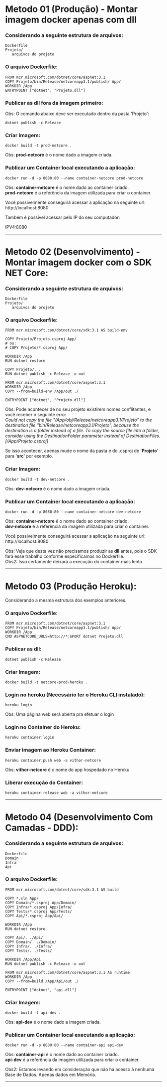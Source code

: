 # Metodo 01 (Produção) - Montar imagem docker apenas com dll

### Considerando a seguinte estrutura de arquivos:
```
Dockerfile
Projeto/
   arquivos do projeto
```


### O arquivo Dockerfile:
```
FROM mcr.microsoft.com/dotnet/core/aspnet:3.1
COPY Projeto/bin/Release/netcoreapp3.1/publish/ App/
WORKDIR /App
ENTRYPOINT ["dotnet", "Projeto.dll"]
```

### Publicar as dll fora da imagem primeiro:
Obs: O comando abaixo deve ser executado dentro da pasta 'Projeto':
```
dotnet publish -c Release
```

### Criar Imagem:
```
docker build -t prod-netcore .
```
Obs: **prod-netcore** é o nome dado a imagem criada.

### Publicar um Container local executando a aplicação:
```
docker run -d -p 8080:80 --name container-netcore prod-netcore
```
Obs: **container-netcore** é o nome dado ao container criado.  
     **prod-netcore** é a referência da imagem utilizada para criar o container.


Você possivelmente conseguirá acessar a aplicação na seguinte url:  
http://localhost:8080  

Também é possível acessar pelo IP do seu computador:  

IPV4:8080


---

# Metodo 02 (Desenvolvimento) - Montar imagem docker com o SDK NET Core:

### Considerando a seguinte estrutura de arquivos:
```
Dockerfile
Projeto/
   arquivos do projeto
```

### O arquivo Dockerfile:
```
FROM mcr.microsoft.com/dotnet/core/sdk:3.1 AS build-env

COPY Projeto/Projeto.csproj App/
# ou:
# COPY Projeto/*.csproj App/

WORKDIR /App
RUN dotnet restore

COPY Projeto/. .
RUN dotnet publish -c Release -o out

FROM mcr.microsoft.com/dotnet/core/aspnet:3.1
WORKDIR /App
COPY --from=build-env /App/out ./

ENTRYPOINT ["dotnet", "Projeto.dll"]
```

Obs: Pode acontecer de no seu projeto existirem nomes conflitantes, e você receber o seguinte erro:  
_Could not copy the 
file "/App/obj/Release/netcoreapp3.1/Projeto" to the destination file "bin/Release/netcoreapp3.1/Projeto", because the destination is a folder instead of a file. To copy the source file into a folder, consider using the DestinationFolder parameter instead of DestinationFiles. [/App/Projeto.csproj]_

Se isso acontecer, apenas mude o nome da pasta e do .csproj de '**Projeto**' para '**src**' por exemplo.


### Criar Imagem:
```
docker build -t dev-netcore .
```
Obs: **dev-netcore** é o nome dado a imagem criada.

### Publicar um Container local executando a aplicação:
```
docker run -d -p 8080:80 --name container-netcore dev-netcore
```
Obs: **container-netcore** é o nome dado ao container criado.  
     **dev-netcore** é a referência da imagem utilizada para criar o container.


Você possivelmente conseguirá acessar a aplicação na seguinte url:
http://localhost:8080

Obs: Veja que desta vez não precisamos produzir as **dll** antes, pois o SDK fará esse trabalho conforme especificamos no Dockerfile.   
Obs2: Isso certamente deixará a execução do container mais lento.

---


# Metodo 03 (Produção Heroku):

Considerando a mesma estrutura dos exemplos anteriores.

### O arquivo Dockerfile:
```
FROM mcr.microsoft.com/dotnet/core/aspnet:3.1
COPY Projeto/bin/Release/netcoreapp3.1/publish/ App/
WORKDIR /App
CMD ASPNETCORE_URLS=http://*:$PORT dotnet Projeto.dll
```

### Publicar as dll:
```
dotnet publish -c Release
```

### Criar Imagem:
```
docker build -t netcore-prod-heroku .
```

### Login no heroku (Necessário ter o Heroku CLI instalado):
```
heroku login
```
Obs: Uma página web será aberta pra efetuar o login

### Login no Container do Heroku:
```
heroku container:login
```

### Enviar imagem ao Heroku Container:
```
heroku container:push web -a vithor-netcore
```
Obs: **vithor-netcore** é o nome do app hospedado no Heroku

### Liberar execução do Container:
```
heroku container:release web -a vithor-netcore
```

---



# Metodo 04 (Desenvolvimento Com Camadas - DDD):

### Considerando a seguinte estrutura de arquivos:
```
Dockerfile
Domain
Infra
Api
```

### O arquivo Dockerfile:
```
FROM mcr.microsoft.com/dotnet/core/sdk:3.1 AS build

COPY *.sln App/
COPY Domain/*.csproj App/Domain/
COPY Infra/*.csproj App/Infra/
COPY Tests/*.csproj App/Tests/
COPY Api/*.csproj App/Api/

WORKDIR /App
RUN dotnet restore

COPY Api/. ./Api/
COPY Domain/. ./Domain/
COPY Infra/. ./Infra/
COPY Tests/. ./Tests/

WORKDIR /App/Api
RUN dotnet publish -c Release -o out

FROM mcr.microsoft.com/dotnet/core/aspnet:3.1 AS runtime
WORKDIR /App
COPY --from=build /App/Api/out ./

ENTRYPOINT ["dotnet", "api.dll"]
```

### Criar Imagem:
```
docker build -t api-dev .
```
Obs: **api-dev** é o nome dado a imagem criada.

### Publicar um Container local executando a aplicação:
```
docker run -d -p 8080:80 --name container-api api-dev
```
Obs: **container-api** é o nome dado ao container criado.  
     **api-dev** é a referência da imagem utilizada para criar o container.

Obs2: Estamos levando em consideração que não há acesso à nenhuma Base de Dados. Apenas dados em Memória.


---


